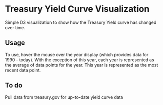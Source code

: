 # Treasury Yield Curve Visualization

Simple D3 visualization to show how the Treasury Yield curve has changed over time.

## Usage

To use, hover the mouse over the year display (which provides data for 1990 - today).  With the exception of this year, each year is represented as the average of data points for the year.  This year is represented as the most recent data point.

## To do

Pull data from treasury.gov for up-to-date yield curve data